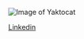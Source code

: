 ![Image of Yaktocat](https://octodex.github.com/images/yaktocat.png)

[Linkedin](https://www.linkedin.com/in/brandonrodriguezfernandez/)
